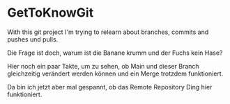 # GetToKnowGit

With this git project I'm trying to relearn about branches, commits and pushes und pulls.

Die Frage ist doch, warum ist die Banane krumm und der Fuchs kein Hase?

Hier noch ein paar Takte, um zu sehen, ob Main und dieser Branch gleichzeitig verändert werden können und ein Merge trotzdem funktioniert.

Da bin ich jetzt aber mal gespannt, ob das Remote Repository Ding hier funktioniert.
